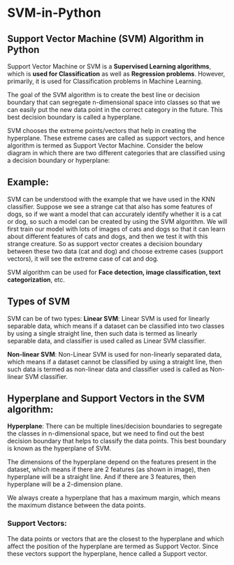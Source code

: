 # SVM-in-Python
## Support Vector Machine (SVM) Algorithm in Python
Support Vector Machine or SVM is a **Supervised Learning algorithms**, which is **used for Classification** as well as **Regression problems**. However, primarily, it is used for Classification problems in Machine Learning.

The goal of the SVM algorithm is to create the best line or decision boundary that can segregate n-dimensional space into classes so that we can easily put the new data point in the correct category in the future. This best decision boundary is called a hyperplane.

SVM chooses the extreme points/vectors that help in creating the hyperplane. These extreme cases are called as support vectors, and hence algorithm is termed as Support Vector Machine. Consider the below diagram in which there are two different categories that are classified using a decision boundary or hyperplane:

## Example:
SVM can be understood with the example that we have used in the KNN classifier. Suppose we see a strange cat that also has some features of dogs, so if we want a model that can accurately identify whether it is a cat or dog, so such a model can be created by using the SVM algorithm. We will first train our model with lots of images of cats and dogs so that it can learn about different features of cats and dogs, and then we test it with this strange creature. So as support vector creates a decision boundary between these two data (cat and dog) and choose extreme cases (support vectors), it will see the extreme case of cat and dog.

SVM algorithm can be used for **Face detection, image classification, text categorization**, etc.

## Types of SVM
SVM can be of two types:
**Linear SVM**: Linear SVM is used for linearly separable data, which means if a dataset can be classified into two classes by using a single straight line, then such data is termed as linearly separable data, and classifier is used called as Linear SVM classifier.

**Non-linear SVM**: Non-Linear SVM is used for non-linearly separated data, which means if a dataset cannot be classified by using a straight line, then such data is termed as non-linear data and classifier used is called as Non-linear SVM classifier.

## Hyperplane and Support Vectors in the SVM algorithm:
**Hyperplane**: There can be multiple lines/decision boundaries to segregate the classes in n-dimensional space, but we need to find out the best decision boundary that helps to classify the data points. This best boundary is known as the hyperplane of SVM.

The dimensions of the hyperplane depend on the features present in the dataset, which means if there are 2 features (as shown in image), then hyperplane will be a straight line. And if there are 3 features, then hyperplane will be a 2-dimension plane.

We always create a hyperplane that has a maximum margin, which means the maximum distance between the data points.

### Support Vectors:
The data points or vectors that are the closest to the hyperplane and which affect the position of the hyperplane are termed as Support Vector. Since these vectors support the hyperplane, hence called a Support vector.
